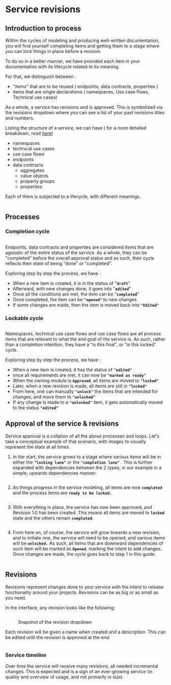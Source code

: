 # Service revisions

## Introduction to process

Within the cycles of modeling and producing well-written documentation, you will find yourself completing items and getting them to a stage where you can lock things in place before a revision.

To do so in a better manner, we have provided each item in your documentation with its lifecycle related to its meaning.



For that, we distinguish between :

* "items" that are to be reused ( endpoints, data contracts, properties )
* items that are single declarations ( namespaces, Use case flows, Technical use cases)

As a whole, a service has revisions and is approved. This is symbolized via the revisions dropdown where you can see a list of your past revisions titles and numbers.



Listing the structure of a service, we can have ( for a more detailed breakdown, read [here](service-basics.md))

* namespaces
* technical use cases
* use case flows
* endpoints
* data contracts
  * aggregates
  * value objects
  * property groups&#x20;
  * properties

Each of them is subjected to a lifecycle, with different meanings.

<figure><img src="../../.gitbook/assets/CleanShot 2024-04-10 at 14.50.37.png" alt=""><figcaption></figcaption></figure>

## Processes

### Completion cycle

<figure><img src="../../.gitbook/assets/CleanShot 2024-04-10 at 10.51.52.png" alt=""><figcaption></figcaption></figure>

Endpoints, data contracts and properties are considered items that are agnostic of the entire status of the service. As a whole, they can be "completed" before the overall approval status and as such, their cycle reflects their state of being "done" or "completed".

Exploring step by step the process, we have :

* When a new item is created, it is in the status of "**`draft`**"
* Afterward, with new changes done, it goes into "**`edited`**"
* Once all the conditions are met, the item can be "**`completed`**"
* Once completed, the item can be **`"opened"`** to new changes
* If some changes are made, then the item is moved back into **`"Edited"`**

### Lockable cycle

<figure><img src="../../.gitbook/assets/CleanShot 2024-04-10 at 10.59.49@2x.png" alt=""><figcaption></figcaption></figure>

Namespaces, technical use case flows and use case flows are all process items that are relevant to what the end goal of the service is. As such, rather than a completion intention, they have a "is this final", or "is this locked" cycle.



Exploring step by step the process, we have :&#x20;

* When a new item is created, it has the status of **`"edited"`**
* once all requirements are met, it can now be **`"marked as ready"`**
* When the owning module is **`Approved`**, all items are moved to **`"locked"`**
* Later, when a new revision is made, all items are still in **`"locked"`**
* From here, one can manually **`"unlock"`** the items that are intended for changes, and move them to **`"unlocked"`**
* If any change is made to a **`"unlocked"`** item, it gets automatically moved to the status **`"edited"`**

## Approval of the service & revisions

Service approval is a collation of all the above processes and loops. Let's take a conceptual example of that scenario, with images to visually represent the state at all times.

1. In the start, the service grows to a stage where various items will be in either the **`"locking lane"`** or the **`"completion lane"`** . This is further expanded with dependencies between the 2 types, in our example in a simple, upwards dependencies manner.

<figure><img src="../../.gitbook/assets/CleanShot 2024-04-10 at 14.41.53.png" alt=""><figcaption></figcaption></figure>

2. As things progress in the service modeling, all items are now **`completed`** and the process items are **`ready to be locked.`**

<figure><img src="../../.gitbook/assets/CleanShot 2024-04-10 at 14.42.48.png" alt=""><figcaption></figcaption></figure>

3. With everything in place, the service has now been approved, and Revision 1.0 has been created. This means all items are moved to **`locked`** state and the others remain **`completed`**.

<figure><img src="../../.gitbook/assets/CleanShot 2024-04-10 at 14.44.04.png" alt=""><figcaption></figcaption></figure>

4. From here on, of course, the service will grow towards a new revision, and to initiate one, the service will need to be opened, and various items will be **`unlocked.`** As such, all items that are downward dependencies of such item will be marked as **`Opened`**, marking the intent to add changes. Once changes are made, the cycle goes back to step 1 in this guide.

<figure><img src="../../.gitbook/assets/CleanShot 2024-04-10 at 14.45.57.png" alt=""><figcaption></figcaption></figure>



## Revisions

Revisions represent changes done to your service with the intent to release functionality around your projects. Revisions can be as big or as small as you need.&#x20;

In the interface, any revision looks like the following:

<figure><img src="../../.gitbook/assets/CleanShot 2024-04-12 at 11.21.27.png" alt=""><figcaption><p>Snapshot of the revision dropdown</p></figcaption></figure>

Each revision will be given a name when created and a description. This can be edited until the revision is approved at the end.

<figure><img src="../../.gitbook/assets/CleanShot 2024-04-12 at 11.30.19.png" alt=""><figcaption></figcaption></figure>

### Service timeline

Over time the service will receive many revisions, all needed incremental changes. This is expected and is a sign of an ever-growing service (in quality and overview of usage, and not primarily in size).

<figure><img src="../../.gitbook/assets/CleanShot 2024-04-12 at 11.43.40.png" alt=""><figcaption></figcaption></figure>

